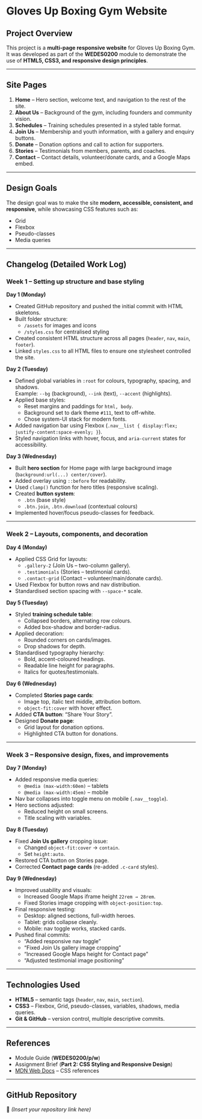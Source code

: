 # Gloves Up Boxing Gym Website

## Project Overview
This project is a **multi-page responsive website** for Gloves Up Boxing Gym.  
It was developed as part of the **WEDES0200** module to demonstrate the use of **HTML5, CSS3, and responsive design principles**.

---

## Site Pages
1. **Home** – Hero section, welcome text, and navigation to the rest of the site.  
2. **About Us** – Background of the gym, including founders and community vision.  
3. **Schedules** – Training schedules presented in a styled table format.  
4. **Join Us** – Membership and youth information, with a gallery and enquiry buttons.  
5. **Donate** – Donation options and call to action for supporters.  
6. **Stories** – Testimonials from members, parents, and coaches.  
7. **Contact** – Contact details, volunteer/donate cards, and a Google Maps embed.  

---

## Design Goals
The design goal was to make the site **modern, accessible, consistent, and responsive**, while showcasing CSS features such as:  
- Grid  
- Flexbox  
- Pseudo-classes  
- Media queries  

---

## Changelog (Detailed Work Log)

### Week 1 – Setting up structure and base styling
**Day 1 (Monday)**  
- Created GitHub repository and pushed the initial commit with HTML skeletons.  
- Built folder structure:  
  - `/assets` for images and icons  
  - `/styles.css` for centralised styling  
- Created consistent HTML structure across all pages (`header`, `nav`, `main`, `footer`).  
- Linked `styles.css` to all HTML files to ensure one stylesheet controlled the site.  

**Day 2 (Tuesday)**  
- Defined global variables in `:root` for colours, typography, spacing, and shadows.  
  Example: `--bg` (background), `--ink` (text), `--accent` (highlights).  
- Applied base styles:  
  - Reset margins and paddings for `html, body`.  
  - Background set to dark theme `#111`, text to off-white.  
  - Chose system-UI stack for modern fonts.  
- Added navigation bar using Flexbox (`.nav__list { display:flex; justify-content:space-evenly; }`).  
- Styled navigation links with hover, focus, and `aria-current` states for accessibility.  

**Day 3 (Wednesday)**  
- Built **hero section** for Home page with large background image (`background:url(...) center/cover`).  
- Added overlay using `::before` for readability.  
- Used `clamp()` function for hero titles (responsive scaling).  
- Created **button system**:  
  - `.btn` (base style)  
  - `.btn.join`, `.btn.download` (contextual colours)  
- Implemented hover/focus pseudo-classes for feedback.  

---

### Week 2 – Layouts, components, and decoration
**Day 4 (Monday)**  
- Applied CSS Grid for layouts:  
  - `.gallery-2` (Join Us – two-column gallery).  
  - `.testimonials` (Stories – testimonial cards).  
  - `.contact-grid` (Contact – volunteer/main/donate cards).  
- Used Flexbox for button rows and nav distribution.  
- Standardised section spacing with `--space-*` scale.  

**Day 5 (Tuesday)**  
- Styled **training schedule table**:  
  - Collapsed borders, alternating row colours.  
  - Added box-shadow and border-radius.  
- Applied decoration:  
  - Rounded corners on cards/images.  
  - Drop shadows for depth.  
- Standardised typography hierarchy:  
  - Bold, accent-coloured headings.  
  - Readable line height for paragraphs.  
  - Italics for quotes/testimonials.  

**Day 6 (Wednesday)**  
- Completed **Stories page cards**:  
  - Image top, italic text middle, attribution bottom.  
  - `object-fit:cover` with hover effect.  
- Added **CTA button**: “Share Your Story”.  
- Designed **Donate page**:  
  - Grid layout for donation options.  
  - Highlighted CTA button for donations.  

---

### Week 3 – Responsive design, fixes, and improvements
**Day 7 (Monday)**  
- Added responsive media queries:  
  - `@media (max-width:60em)` – tablets  
  - `@media (max-width:45em)` – mobile  
- Nav bar collapses into toggle menu on mobile (`.nav__toggle`).  
- Hero sections adjusted:  
  - Reduced height on small screens.  
  - Title scaling with variables.  

**Day 8 (Tuesday)**  
- Fixed **Join Us gallery** cropping issue:  
  - Changed `object-fit:cover` → `contain`.  
  - Set `height:auto`.  
- Restored CTA button on Stories page.  
- Corrected **Contact page cards** (re-added `.c-card` styles).  

**Day 9 (Wednesday)**  
- Improved usability and visuals:  
  - Increased Google Maps iframe height `22rem → 28rem`.  
  - Fixed Stories image cropping with `object-position:top`.  
- Final responsive testing:  
  - Desktop: aligned sections, full-width heroes.  
  - Tablet: grids collapse cleanly.  
  - Mobile: nav toggle works, stacked cards.  
- Pushed final commits:  
  - “Added responsive nav toggle”  
  - “Fixed Join Us gallery image cropping”  
  - “Increased Google Maps height for Contact page”  
  - “Adjusted testimonial image positioning”  

---

## Technologies Used
- **HTML5** – semantic tags (`header`, `nav`, `main`, `section`).  
- **CSS3** – Flexbox, Grid, pseudo-classes, variables, shadows, media queries.  
- **Git & GitHub** – version control, multiple descriptive commits.  

---

## References
- Module Guide (**WEDES0200/p/w**)  
- Assignment Brief (**Part 2: CSS Styling and Responsive Design**)  
- [MDN Web Docs](https://developer.mozilla.org/) – CSS references  

---

## GitHub Repository
🔗 *(Insert your repository link here)*  


 
